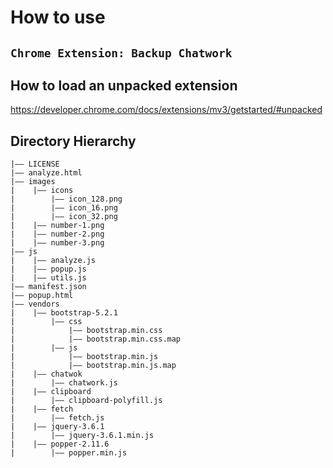 How to use
===
## `Chrome Extension: Backup Chatwork`

## How to load an unpacked extension
https://developer.chrome.com/docs/extensions/mv3/getstarted/#unpacked

## Directory Hierarchy
```
|—— LICENSE
|—— analyze.html
|—— images
|    |—— icons
|        |—— icon_128.png
|        |—— icon_16.png
|        |—— icon_32.png
|    |—— number-1.png
|    |—— number-2.png
|    |—— number-3.png
|—— js
|    |—— analyze.js
|    |—— popup.js
|    |—— utils.js
|—— manifest.json
|—— popup.html
|—— vendors
|    |—— bootstrap-5.2.1
|        |—— css
|            |—— bootstrap.min.css
|            |—— bootstrap.min.css.map
|        |—— js
|            |—— bootstrap.min.js
|            |—— bootstrap.min.js.map
|    |—— chatwok
|        |—— chatwork.js
|    |—— clipboard
|        |—— clipboard-polyfill.js
|    |—— fetch
|        |—— fetch.js
|    |—— jquery-3.6.1
|        |—— jquery-3.6.1.min.js
|    |—— popper-2.11.6
|        |—— popper.min.js
```
